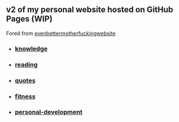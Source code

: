 ## v2 of my personal website hosted on GitHub Pages (WIP)

Fored from [evenbettermotherfuckingwebsite](https://github.com/setetres/evenbettermotherfuckingwebsite)


- ### [knowledge](https://github.com/gdmoney/knowledge)

- ### [reading](https://github.com/gdmoney/reading)

- ### [quotes](https://github.com/gdmoney/quotes)

- ### [fitness](https://github.com/gdmoney/fitness)

- ### [personal-development](https://github.com/gdmoney/personal-development)

